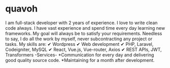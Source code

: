 # quavoh
I am full-stack developer with 2 years of experience. I love to write clean code always. I have vast experience and spend time every day learning new frameworks. My goal will always be to satisfy your requirements. Needless to say, I do all the work by myself, never subcontracting any project or tasks. My skills are: ✔ Wordpress ✔ Web development ✔ PHP, Laravel, Codeigniter, MySQL ✔ React, Vue.js, Vue-router, Axios ✔ REST APIs, JWT, Transformers -Services- *Communication for every day and delivering good quality source code. *Maintaining for a month after development. 
